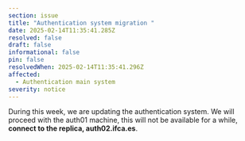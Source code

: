 ```yaml
---
section: issue
title: "Authentication system migration "
date: 2025-02-14T11:35:41.285Z
resolved: false
draft: false
informational: false
pin: false
resolvedWhen: 2025-02-14T11:35:41.296Z
affected:
  - Authentication main system
severity: notice
---
```

During this week, we are updating the authentication system. We will proceed with the auth01 machine, this will not be available for a while, **connect to the replica, auth02.ifca.es**.